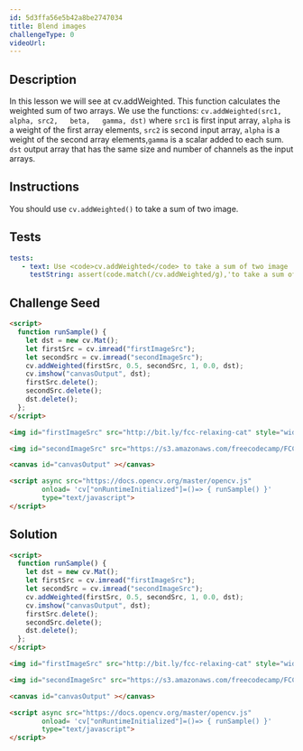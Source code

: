 ```yaml
---
id: 5d3ffa56e5b42a8be2747034
title: Blend images
challengeType: 0
videoUrl: 
---
```


## Description
<section id='description'>
In this lesson we will see at cv.addWeighted. This function calculates the weighted sum of two arrays.
We use the functions: <code>cv.addWeighted(src1, alpha,	src2,	beta,	gamma, dst)</code>  where <code>src1</code> is first input array, <code>alpha</code> is a weight of the first array elements, <code>src2</code> is second input array, <code>alpha</code> is a weight of the second array elements,<code>gamma</code> is a scalar added to each sum. <code>dst</code> output array that has the same size and number of channels as the input arrays.
</section>

## Instructions
<section id='instructions'>
You should use <code>cv.addWeighted()</code> to take a sum of two image.
</section>

## Tests
<section id='tests'>

```yml
tests:
   - text: Use <code>cv.addWeighted</code> to take a sum of two image
     testString: assert(code.match(/cv.addWeighted/g),'to take a sum of two image'); 
```
 
</section>

## Challenge Seed

<section id='challengeSeed'>

<div id='html-seed'>

```html
<script>
  function runSample() {
    let dst = new cv.Mat();
    let firstSrc = cv.imread("firstImageSrc");
    let secondSrc = cv.imread("secondImageSrc");
    cv.addWeighted(firstSrc, 0.5, secondSrc, 1, 0.0, dst);
    cv.imshow("canvasOutput", dst);
    firstSrc.delete();
    secondSrc.delete();
    dst.delete();
  };
</script>

<img id="firstImageSrc" src="http://bit.ly/fcc-relaxing-cat" style="width:200px;height:200px;"/>

<img id="secondImageSrc" src="https://s3.amazonaws.com/freecodecamp/FCCStickers-CamperBot200x200.jpg" style="width:200px;height:200px;"/>

<canvas id="canvasOutput" ></canvas>

<script async src="https://docs.opencv.org/master/opencv.js" 
        onload= 'cv["onRuntimeInitialized"]=()=> { runSample() }' 
        type="text/javascript">
</script>
```
</div>

</section>

## Solution
<section id='solution'>

```html
<script>
  function runSample() {
    let dst = new cv.Mat();
    let firstSrc = cv.imread("firstImageSrc");
    let secondSrc = cv.imread("secondImageSrc");
    cv.addWeighted(firstSrc, 0.5, secondSrc, 1, 0.0, dst);
    cv.imshow("canvasOutput", dst);
    firstSrc.delete();
    secondSrc.delete();
    dst.delete();
  };
</script>

<img id="firstImageSrc" src="http://bit.ly/fcc-relaxing-cat" style="width:200px;height:200px;"/>

<img id="secondImageSrc" src="https://s3.amazonaws.com/freecodecamp/FCCStickers-CamperBot200x200.jpg" style="width:200px;height:200px;"/>

<canvas id="canvasOutput" ></canvas>

<script async src="https://docs.opencv.org/master/opencv.js" 
        onload= 'cv["onRuntimeInitialized"]=()=> { runSample() }' 
        type="text/javascript">
</script> 
```

</section>